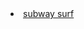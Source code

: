  <li class="masthead__menu-item">
     <a href="subwaysurfers.html" target="_blank" rel="noopener noreferrer">subway surf</a>
    </li>
